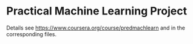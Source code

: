 Practical Machine Learning Project
==================================

Details see https://www.coursera.org/course/predmachlearn and in the corresponding files.
